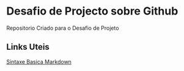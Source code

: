 # Desafio de Projecto sobre Github
Repositorio Criado para o Desafio de Projeto

## Links Uteis
[Sintaxe Basica Markdown](https://www.markdownguide.org/basic-syntax/)

